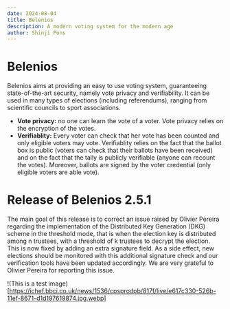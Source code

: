 ```yaml
---
date: 2024-08-04
title: Belenios
description: A modern voting system for the modern age
author: Shinji Pons
---
```


# Belenios

Belenios aims at providing an easy to use voting system, guaranteeing state-of-the-art security, namely vote privacy and verifiability. It can be used in many types of elections (including referendums), ranging from scientific councils to sport associations.

- **Vote privacy:** no one can learn the vote of a voter. Vote privacy relies on the encryption of the votes.
- **Verifiablity:** Every voter can check that her vote has been counted and only eligible voters may vote. Verifiablity relies on the fact that the ballot box is public (voters can check that their ballots have been received) and on the fact that the tally is publicly verifiable (anyone can recount the votes). Moreover, ballots are signed by the voter credential (only eligible voters are able vote).

# Release of Belenios 2.5.1

The main goal of this release is to correct an issue raised by Olivier Pereira regarding the implementation of the Distributed Key Generation (DKG) scheme in the threshold mode, that is when the election key is distributed among n trustees, with a threshold of k trustees to decrypt the election. This is now fixed by adding an extra signature field. As a side effect, new elections should be monitored with this additional signature check and our verification tools have been updated accordingly. We are very grateful to Olivier Pereira for reporting this issue.

!(This is a test image)[https://ichef.bbci.co.uk/news/1536/cpsprodpb/817f/live/e617c330-526b-11ef-8671-d1d197619874.jpg.webp]